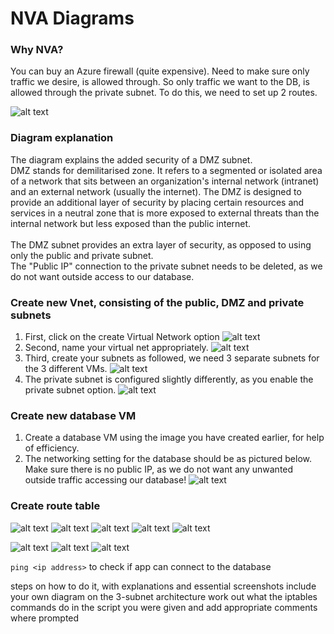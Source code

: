 # NVA Diagrams

### Why NVA?
 You can buy an Azure firewall (quite expensive).
 Need to make sure only traffic we desire, is allowed through. So only traffic we want to the DB, is allowed through the private subnet.
 To do this, we need to set up 2 routes.

 ![alt text](image.png)



### Diagram explanation
The diagram explains the added security of a DMZ subnet. <br>
DMZ stands for demilitarised zone.  It refers to a segmented or isolated area of a network that sits between an organization's internal network (intranet) and an external network (usually the internet). The DMZ is designed to provide an additional layer of security by placing certain resources and services in a neutral zone that is more exposed to external threats than the internal network but less exposed than the public internet. <br> <br>
The DMZ subnet provides an extra layer of security, as opposed to using only the public and private subnet. <br>
The "Public IP" connection to the private subnet needs to be deleted, as we do not want outside access to our database.

### Create new Vnet, consisting of the public, DMZ and private subnets
1. First, click on the create Virtual Network option
![alt text](images/create-vnet.PNG)
2. Second, name your virtual net appropriately.
![alt text](images/create-vnet-name.PNG)
3. Third, create your subnets as followed, we need 3 separate subnets for the 3 different VMs.
![alt text](images/subnet-settings.PNG)
4. The private subnet is configured slightly differently, as you enable the private subnet option.
   ![alt text](images/private-subnet-config.PNG)

### Create new database VM
1. Create a database VM using the image you have created earlier, for help of efficiency.
2. The networking setting for the database should be as pictured below. Make sure there is no public IP, as we do not want any unwanted outside traffic accessing our database!
   ![alt text](images/network-settings-db-new.PNG)


### Create route table
![alt text](images/how-to-create-route-tables.PNG)
![alt text](images/creating-route-table.PNG)
![alt text](images/add-route.PNG)
![alt text](images/route-config.PNG)
![alt text](images/new-route-subnet-associate.PNG)

![alt text](images/ip-forwarding-azure.PNG)
![alt text](images/change-config-file.PNG)
![alt text](images/bash-terminal-ip-config.PNG)

`ping <ip address>` to check if app can connect to the database

steps on how to do it, with explanations and essential screenshots 
include your own diagram on the 3-subnet architecture 
work out what the iptables commands do in the script you were given and add appropriate comments where prompted 
